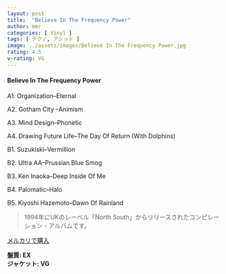 ```yaml
---
layout: post
title:  "Believe In The Frequency Power"
author: mmr
categories: [ Vinyl ]
tags: [ テクノ, アシッド ]
image: ../assets/images/Believe In The Frequency Power.jpg
rating: 4.5
v-rating: VG
---
```


#### Believe In The Frequency Power

A1. Organization–Eternal

A2. Gotham City –Animism

A3. Mind Design–Phonetic

A4. Drawing Future Life–The Day Of Return (With Dolphins)

B1. Suzukiski–Vermillion

B2. Ultra AA–Prussian Blue Smog

B3. Ken Inaoka–Deep Inside Of Me

B4. Palomatic–Halo

B5. Kiyoshi Hazemoto–Dawn Of Rainland

> 1994年にUKのレーベル「North South」からリリースされたコンピレーション・アルバムです。


[メルカリで購入](https://jp.mercari.com/item/m23425148863)

<div class="mt-4 mb-4 d-flex align-items-center">
<strong class="mr-1">盤質: EX</strong>
</div>
<div class="mt-4 mb-4 d-flex align-items-center">
<strong class="mr-1">ジャケット: VG</strong>
</div>
